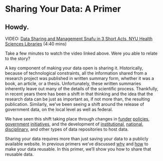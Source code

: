 # Sharing Your Data: A Primer

## Howdy.

VIDEO: [Data Sharing and Management Snafu in 3 Short Acts, NYU Health Sciences Libraries](https://www.youtube.com/embed/N2zK3sAtr-4) (4:40 mins)

Take a few minutes to watch the video linked above.  Were you able to relate to the story?

A key component of making your data open is sharing it.  Historically, because of technological constraints, all the information shared from a research project was published in written summary form, whether it was a book, an article, or a thesis. Unfortunately, these written summaries inherently leave out many of the details of the scientific process. Thankfully, in recent years there has been a shift in that thinking and the idea that the research data can be just as important as, if not more than, the resulting publication.  Similarly, we’ve been seeing a shift around the release of government data, on the local level as well as federal.

We have seen this shift taking place through changes in [funder](http://www.rcuk.ac.uk/research/datapolicy/) [policies](http://sparcopen.org/our-work/research-data-sharing-policy-initiative/funder-policies/), [government](https://www.opendata.go.ke/) [initiatives](https://obamawhitehouse.archives.gov/administration/eop/ostp/initiatives#Openness), and the development of [institutional](https://library.ucsd.edu/dc), [national](https://discover.ukdataservice.ac.uk/), [disciplinary](http://datadryad.org/), and other types of data repositories to host data.

Sharing your data requires more than just saving your data to a publicly available website.  In previous primers we’ve discussed [why](1-open-data-what.md) and [how](2-how-to.md) to make your data reusable.  In this primer, we’ll show you how to share that reusable data.
